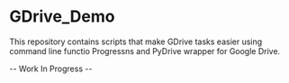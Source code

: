 # GDrive_Demo
This repository contains scripts that make GDrive tasks easier using command line functio Progressns and PyDrive wrapper for Google Drive.

-- Work In Progress --
